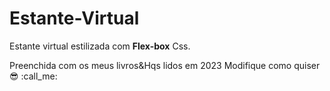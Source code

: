 # Estante-Virtual
Estante virtual estilizada com **Flex-box** Css.

Preenchida com os meus livros&Hqs lidos em 2023
Modifique como quiser :sunglasses: :call_me: 
